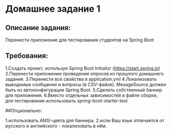 # Домашнее задание 1
## Описание задания:
Перенести приложение для тестирования студентов на Spring Boot
## Требования:
1.Создать проект, используя Spring Boot Initializr (https://start.spring.io)
2.Перенести приложение проведения опросов из прошлого домашнего задания.
3.Перенести все свойства в application.yml
4.Локализовать выводимые сообщения и вопросы (в CSV-файле). MesageSource должен быть из автоконфигурации Spring Boot.
5.Сделать собственный баннер для приложения.
6.Вместо отдельных зависимостей в файле сборки, для тестирования использовать spring-boot-starter-test

##Опционально:

1.использовать ANSI-цвета для баннера.
2.если Ваш язык отличается от русского и английского - локализовать в нём.


